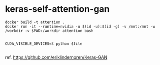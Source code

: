 # keras-self-attention-gan


```
docker build -t attention .
docker run -it --runtime=nvidia -u $(id -u):$(id -g) -v /mnt:/mnt -w /workdir -v $PWD:/workdir attention bash


CUDA_VISIBLE_DEVICES=3 python $file


```

ref.
https://github.com/eriklindernoren/Keras-GAN
 
